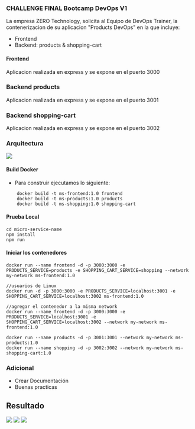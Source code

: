 ### CHALLENGE FINAL Bootcamp DevOps V1

La empresa ZERO Technology, solicita al Equipo de DevOps Trainer, la contenerizacion de su aplicacion "Products DevOps" en la que incluye:

- Frontend
- Backend: products & shopping-cart

#### Frontend
Aplicacion realizada en express y se expone en el puerto 3000

### Backend products
Aplicacion realizada en express y se expone en el puerto 3001

### Backend shopping-cart
Aplicacion realizada en express y se expone en el puerto 3002

### Arquitectura

![](docs/k8s_architecture.png)

#### Build Docker 
- Para construir ejecutamos lo siguiente:
```
    docker build -t ms-frontend:1.0 frontend
    docker build -t ms-products:1.0 products
    docker build -t ms-shopping:1.0 shopping-cart
```
#### Prueba Local
    cd micro-service-name 
    npm install
    npm run
    

#### Iniciar los contenedores    
    docker run --name frontend -d -p 3000:3000 -e PRODUCTS_SERVICE=products -e SHOPPING_CART_SERVICE=shopping --network my-network ms-frontend:1.0

    //usuarios de Linux
    docker run -d -p 3000:3000 -e PRODUCTS_SERVICE=localhost:3001 -e SHOPPING_CART_SERVICE=localhost:3002 ms-frontend:1.0

    //agregar el contenedor a la misma network
    docker run --name frontend -d -p 3000:3000 -e PRODUCTS_SERVICE=localhost:3001 -e SHOPPING_CART_SERVICE=localhost:3002 --network my-network ms-frontend:1.0

    docker run --name products -d -p 3001:3001 --network my-network ms-products:1.0
    docker run --name shopping -d -p 3002:3002 --network my-network ms-shopping-cart:1.0
    

### Adicional 
- Crear Documentación
- Buenas practicas

## Resultado

![](docs/1.png)
![](docs/2.png)
![](docs/3.png)

